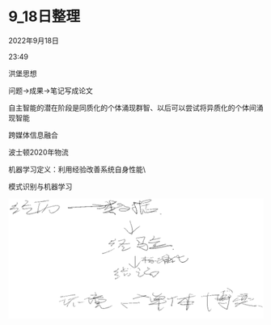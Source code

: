 # 9_18日整理


2022年9月18日

23:49

 

洪堡思想

问题→成果→笔记写成论文

自主智能的潜在阶段是同质化的个体涌现群智、以后可以尝试将异质化的个体间涌现智能

跨媒体信息融合

波士顿2020年物流

 

机器学习定义：利用经验改善系统自身性能\\

模式识别与机器学习

 

 

![](../../assets/000_9.18日整理_000.png) 

 
